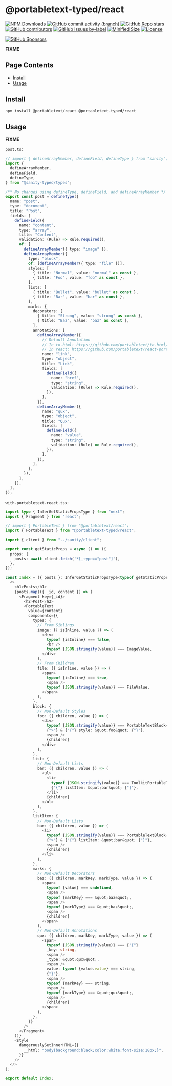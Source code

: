 <!-- >>>>>> BEGIN GENERATED FILE (include): SOURCE packages/react/_README.md -->
# @portabletext-typed/react

[![NPM Downloads](https://img.shields.io/npm/dw/@portabletext-typed/react?style=flat&logo=npm)](https://www.npmjs.com/package/@portabletext-typed/react)
[![GitHub commit activity (branch)](https://img.shields.io/github/commit-activity/m/saiichihashimoto/sanity-typed?style=flat&logo=github)](https://github.com/saiichihashimoto/sanity-typed/pulls?q=is%3Apr+is%3Aclosed)
[![GitHub Repo stars](https://img.shields.io/github/stars/saiichihashimoto/sanity-typed?style=flat&logo=github)](https://github.com/saiichihashimoto/sanity-typed/stargazers)
[![GitHub contributors](https://img.shields.io/github/contributors/saiichihashimoto/sanity-typed?style=flat&logo=github)](https://github.com/saiichihashimoto/sanity-typed/graphs/contributors)
[![GitHub issues by-label](https://img.shields.io/github/issues/saiichihashimoto/sanity-typed/help%20wanted?style=flat&logo=github&color=007286)](https://github.com/saiichihashimoto/sanity-typed/labels/help%20wanted)
[![Minified Size](https://img.shields.io/bundlephobia/min/@portabletext-typed/react?style=flat)](https://www.npmjs.com/package/@portabletext-typed/react?activeTab=code)
[![License](https://img.shields.io/github/license/saiichihashimoto/sanity-typed?style=flat)](LICENSE)

[![GitHub Sponsors](https://img.shields.io/github/sponsors/saiichihashimoto?style=flat&logo=githubsponsors)](https://github.com/sponsors/saiichihashimoto)

**FIXME**

## Page Contents
- [Install](#install)
- [Usage](#usage)

## Install

```bash
npm install @portabletext/react @portabletext-typed/react
```

## Usage

**FIXME**

<!-- >>>>>> BEGIN INCLUDED FILE (typescript): SOURCE packages/example-studio/schemas/post.ts -->
```post.ts```:
```typescript
// import { defineArrayMember, defineField, defineType } from "sanity";
import {
  defineArrayMember,
  defineField,
  defineType,
} from "@sanity-typed/types";

/** No changes using defineType, defineField, and defineArrayMember */
export const post = defineType({
  name: "post",
  type: "document",
  title: "Post",
  fields: [
    defineField({
      name: "content",
      type: "array",
      title: "Content",
      validation: (Rule) => Rule.required(),
      of: [
        defineArrayMember({ type: "image" }),
        defineArrayMember({
          type: "block",
          of: [defineArrayMember({ type: "file" })],
          styles: [
            { title: "Normal", value: "normal" as const },
            { title: "Foo", value: "foo" as const },
          ],
          lists: [
            { title: "Bullet", value: "bullet" as const },
            { title: "Bar", value: "bar" as const },
          ],
          marks: {
            decorators: [
              { title: "Strong", value: "strong" as const },
              { title: "Baz", value: "baz" as const },
            ],
            annotations: [
              defineArrayMember({
                // Default Annotation
                // In to-html: https://github.com/portabletext/to-html/blob/6772048290f2d31d32908ee17a26eac499af89e9/src/components/marks.ts#L10
                // In react: https://github.com/portabletext/react-portabletext/blob/534fd4693b39cd1860a3c2c7c308df7bba534d24/src/components/marks.tsx#L9
                name: "link",
                type: "object",
                title: "Link",
                fields: [
                  defineField({
                    name: "href",
                    type: "string",
                    validation: (Rule) => Rule.required(),
                  }),
                ],
              }),
              defineArrayMember({
                name: "qux",
                type: "object",
                title: "Qux",
                fields: [
                  defineField({
                    name: "value",
                    type: "string",
                    validation: (Rule) => Rule.required(),
                  }),
                ],
              }),
            ],
          },
        }),
      ],
    }),
  ],
});
```
<!-- <<<<<< END INCLUDED FILE (typescript): SOURCE packages/example-studio/schemas/post.ts -->
<!-- >>>>>> BEGIN INCLUDED FILE (typescript): SOURCE packages/example-app/src/pages/with-portabletext-react.tsx -->
```with-portabletext-react.tsx```:
```typescript
import type { InferGetStaticPropsType } from "next";
import { Fragment } from "react";

// import { PortableText } from "@portabletext/react";
import { PortableText } from "@portabletext-typed/react";

import { client } from "../sanity/client";

export const getStaticProps = async () => ({
  props: {
    posts: await client.fetch('*[_type=="post"]'),
  },
});

const Index = ({ posts }: InferGetStaticPropsType<typeof getStaticProps>) => (
  <>
    <h1>Posts</h1>
    {posts.map(({ _id, content }) => (
      <Fragment key={_id}>
        <h2>Post</h2>
        <PortableText
          value={content}
          components={{
            types: {
              // From Siblings
              image: ({ isInline, value }) => (
                <div>
                  typeof {isInline} === false,
                  <br />
                  typeof {JSON.stringify(value)} === ImageValue,
                </div>
              ),
              // From Children
              file: ({ isInline, value }) => (
                <span>
                  typeof {isInline} === true,
                  <span />
                  typeof {JSON.stringify(value)} === FileValue,
                </span>
              ),
            },
            block: {
              // Non-Default Styles
              foo: ({ children, value }) => (
                <div>
                  typeof {JSON.stringify(value)} === PortableTextBlock{"<"} ...
                  {">"} & {"{"} style: &quot;foo&quot; {"}"},
                  <span />
                  {children}
                </div>
              ),
            },
            list: {
              // Non-Default Lists
              bar: ({ children, value }) => (
                <ul>
                  <li>
                    typeof {JSON.stringify(value)} === ToolkitPortableTextList &
                    {"{"} listItem: &quot;bar&quot; {"}"},
                  </li>
                  {children}
                </ul>
              ),
            },
            listItem: {
              // Non-Default Lists
              bar: ({ children, value }) => (
                <li>
                  typeof {JSON.stringify(value)} === PortableTextBlock{"<"} ...
                  {">"} & {"{"} listItem: &quot;bar&quot; {"}"},
                  <span />
                  {children}
                </li>
              ),
            },
            marks: {
              // Non-Default Decorators
              baz: ({ children, markKey, markType, value }) => (
                <span>
                  typeof {value} === undefined,
                  <span />
                  typeof {markKey} === &quot;baz&quot;,
                  <span />
                  typeof {markType} === &quot;baz&quot;,
                  <span />
                  {children}
                </span>
              ),
              // Non-Default Annotations
              qux: ({ children, markKey, markType, value }) => (
                <span>
                  typeof {JSON.stringify(value)} === {"{"}
                  _key: string,
                  <span />
                  _type: &quot;qux&quot;,
                  <span />
                  value: typeof {value.value} === string,
                  {"}"},
                  <span />
                  typeof {markKey} === string,
                  <span />
                  typeof {markType} === &quot;qux&quot;,
                  <span />
                  {children}
                </span>
              ),
            },
          }}
        />
      </Fragment>
    ))}
    <style
      dangerouslySetInnerHTML={{
        __html: "body{background:black;color:white;font-size:18px;}",
      }}
    />
  </>
);

export default Index;
```
<!-- <<<<<< END INCLUDED FILE (typescript): SOURCE packages/example-app/src/pages/with-portabletext-react.tsx -->
<!-- <<<<<< END GENERATED FILE (include): SOURCE packages/react/_README.md -->
